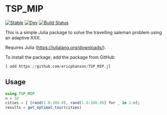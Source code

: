 # TSP_MIP

[![Stable](https://img.shields.io/badge/docs-stable-blue.svg)](https://ericphanson.github.io/TSP_MIP.jl/stable)
[![Dev](https://img.shields.io/badge/docs-dev-blue.svg)](https://ericphanson.github.io/TSP_MIP.jl/dev)
[![Build Status](https://travis-ci.com/ericphanson/TSP_MIP.jl.svg?branch=master)](https://travis-ci.com/ericphanson/TSP_MIP.jl)

This is a simple Julia package to solve the travelling saleman problem using an adaptive XXX.

Requires Julia (<https://julialang.org/downloads/>).

To install the package, add the package from GitHub:
```julia
] add https://github.com/ericphanson/TSP_MIP.jl
```

## Usage

```julia
using TSP_MIP
n = 50
cities = [ [rand(1.0:100.0), rand(1.0:100.0)] for _ in 1:n];
results = get_optimal_tour(cities)
```
